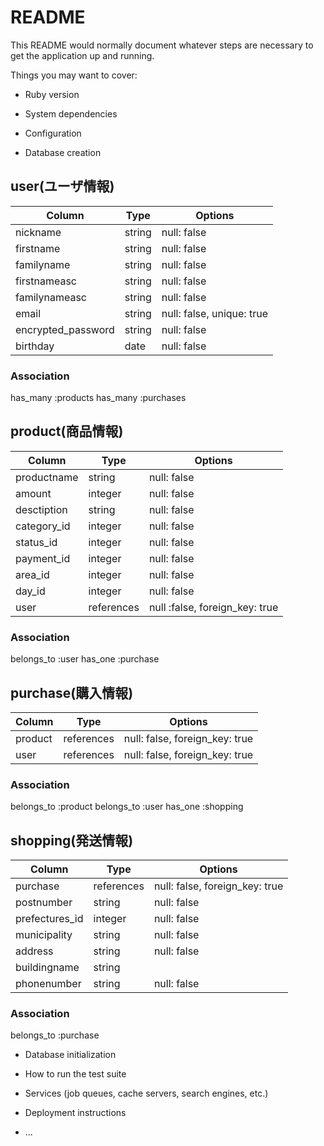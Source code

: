 # README

This README would normally document whatever steps are necessary to get the
application up and running.

Things you may want to cover:

* Ruby version

* System dependencies

* Configuration

* Database creation

## user(ユーザ情報)

|Column             |Type  |Options                  |
|-------------------|------|-------------------------|
|nickname           |string|null: false              |
|firstname          |string|null: false              |
|familyname         |string|null: false              |
|firstnameasc       |string|null: false              |
|familynameasc      |string|null: false              |
|email              |string|null: false, unique: true|
|encrypted_password |string|null: false              |
|birthday           |date  |null: false              |

### Association
has_many :products
has_many :purchases

## product(商品情報)
|Column      |Type      |Options                       |
|------------|----------|------------------------------|
|productname |string    |null: false                   |
|amount      |integer   |null: false                   |
|desctiption |string    |null: false                   |
|category_id |integer   |null: false                   |
|status_id   |integer   |null: false                   |
|payment_id  |integer   |null: false                   |
|area_id     |integer   |null: false                   |
|day_id      |integer   |null: false                   |
|user        |references|null :false, foreign_key: true|

### Association
belongs_to :user
has_one :purchase


## purchase(購入情報)
|Column  |Type      |Options                       |
|--------|----------|------------------------------|
|product |references|null: false, foreign_key: true|
|user    |references|null: false, foreign_key: true|

### Association
belongs_to :product
belongs_to :user
has_one :shopping


## shopping(発送情報)
|Column         |Type      |Options                       |
|---------------|----------|------------------------------|
|purchase       |references|null: false, foreign_key: true|
|postnumber     |string    |null: false                   |
|prefectures_id |integer   |null: false                   |
|municipality   |string    |null: false                   |
|address        |string    |null: false                   |
|buildingname   |string    |                              |
|phonenumber    |string    |null: false                   |

### Association
belongs_to :purchase


* Database initialization

* How to run the test suite

* Services (job queues, cache servers, search engines, etc.)

* Deployment instructions

* ...
